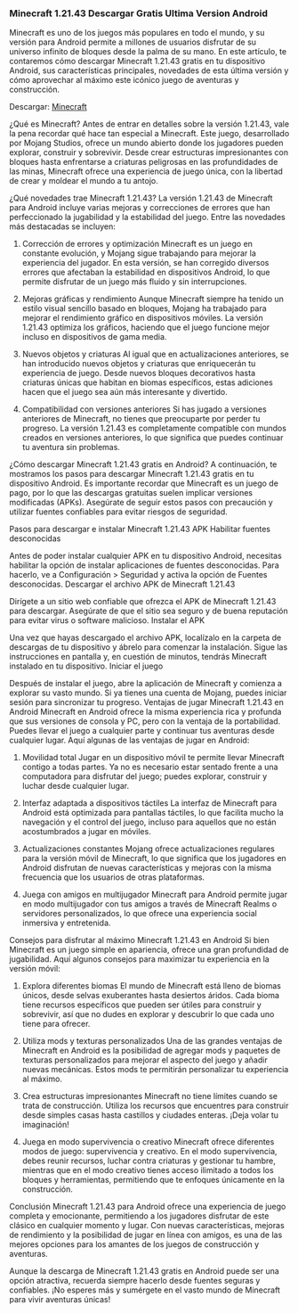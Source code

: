 ### Minecraft 1.21.43 Descargar Gratis Ultima Version Android 
Minecraft es uno de los juegos más populares en todo el mundo, y su versión para Android permite a millones de usuarios disfrutar de su universo infinito de bloques desde la palma de su mano. En este artículo, te contaremos cómo descargar Minecraft 1.21.43 gratis en tu dispositivo Android, sus características principales, novedades de esta última versión y cómo aprovechar al máximo este icónico juego de aventuras y construcción.

Descargar: [Minecraft](https://apktoca.com)

¿Qué es Minecraft?
Antes de entrar en detalles sobre la versión 1.21.43, vale la pena recordar qué hace tan especial a Minecraft. Este juego, desarrollado por Mojang Studios, ofrece un mundo abierto donde los jugadores pueden explorar, construir y sobrevivir. Desde crear estructuras impresionantes con bloques hasta enfrentarse a criaturas peligrosas en las profundidades de las minas, Minecraft ofrece una experiencia de juego única, con la libertad de crear y moldear el mundo a tu antojo.

¿Qué novedades trae Minecraft 1.21.43?
La versión 1.21.43 de Minecraft para Android incluye varias mejoras y correcciones de errores que han perfeccionado la jugabilidad y la estabilidad del juego. Entre las novedades más destacadas se incluyen:

1. Corrección de errores y optimización
Minecraft es un juego en constante evolución, y Mojang sigue trabajando para mejorar la experiencia del jugador. En esta versión, se han corregido diversos errores que afectaban la estabilidad en dispositivos Android, lo que permite disfrutar de un juego más fluido y sin interrupciones.

2. Mejoras gráficas y rendimiento
Aunque Minecraft siempre ha tenido un estilo visual sencillo basado en bloques, Mojang ha trabajado para mejorar el rendimiento gráfico en dispositivos móviles. La versión 1.21.43 optimiza los gráficos, haciendo que el juego funcione mejor incluso en dispositivos de gama media.

3. Nuevos objetos y criaturas
Al igual que en actualizaciones anteriores, se han introducido nuevos objetos y criaturas que enriquecerán tu experiencia de juego. Desde nuevos bloques decorativos hasta criaturas únicas que habitan en biomas específicos, estas adiciones hacen que el juego sea aún más interesante y divertido.

4. Compatibilidad con versiones anteriores
Si has jugado a versiones anteriores de Minecraft, no tienes que preocuparte por perder tu progreso. La versión 1.21.43 es completamente compatible con mundos creados en versiones anteriores, lo que significa que puedes continuar tu aventura sin problemas.

¿Cómo descargar Minecraft 1.21.43 gratis en Android?
A continuación, te mostramos los pasos para descargar Minecraft 1.21.43 gratis en tu dispositivo Android. Es importante recordar que Minecraft es un juego de pago, por lo que las descargas gratuitas suelen implicar versiones modificadas (APKs). Asegúrate de seguir estos pasos con precaución y utilizar fuentes confiables para evitar riesgos de seguridad.

Pasos para descargar e instalar Minecraft 1.21.43 APK
Habilitar fuentes desconocidas

Antes de poder instalar cualquier APK en tu dispositivo Android, necesitas habilitar la opción de instalar aplicaciones de fuentes desconocidas. Para hacerlo, ve a Configuración > Seguridad y activa la opción de Fuentes desconocidas.
Descargar el archivo APK de Minecraft 1.21.43

Dirígete a un sitio web confiable que ofrezca el APK de Minecraft 1.21.43 para descargar. Asegúrate de que el sitio sea seguro y de buena reputación para evitar virus o software malicioso.
Instalar el APK

Una vez que hayas descargado el archivo APK, localízalo en la carpeta de descargas de tu dispositivo y ábrelo para comenzar la instalación. Sigue las instrucciones en pantalla y, en cuestión de minutos, tendrás Minecraft instalado en tu dispositivo.
Iniciar el juego

Después de instalar el juego, abre la aplicación de Minecraft y comienza a explorar su vasto mundo. Si ya tienes una cuenta de Mojang, puedes iniciar sesión para sincronizar tu progreso.
Ventajas de jugar Minecraft 1.21.43 en Android
Minecraft en Android ofrece la misma experiencia rica y profunda que sus versiones de consola y PC, pero con la ventaja de la portabilidad. Puedes llevar el juego a cualquier parte y continuar tus aventuras desde cualquier lugar. Aquí algunas de las ventajas de jugar en Android:

1. Movilidad total
Jugar en un dispositivo móvil te permite llevar Minecraft contigo a todas partes. Ya no es necesario estar sentado frente a una computadora para disfrutar del juego; puedes explorar, construir y luchar desde cualquier lugar.

2. Interfaz adaptada a dispositivos táctiles
La interfaz de Minecraft para Android está optimizada para pantallas táctiles, lo que facilita mucho la navegación y el control del juego, incluso para aquellos que no están acostumbrados a jugar en móviles.

3. Actualizaciones constantes
Mojang ofrece actualizaciones regulares para la versión móvil de Minecraft, lo que significa que los jugadores en Android disfrutan de nuevas características y mejoras con la misma frecuencia que los usuarios de otras plataformas.

4. Juega con amigos en multijugador
Minecraft para Android permite jugar en modo multijugador con tus amigos a través de Minecraft Realms o servidores personalizados, lo que ofrece una experiencia social inmersiva y entretenida.

Consejos para disfrutar al máximo Minecraft 1.21.43 en Android
Si bien Minecraft es un juego simple en apariencia, ofrece una gran profundidad de jugabilidad. Aquí algunos consejos para maximizar tu experiencia en la versión móvil:

1. Explora diferentes biomas
El mundo de Minecraft está lleno de biomas únicos, desde selvas exuberantes hasta desiertos áridos. Cada bioma tiene recursos específicos que pueden ser útiles para construir y sobrevivir, así que no dudes en explorar y descubrir lo que cada uno tiene para ofrecer.

2. Utiliza mods y texturas personalizados
Una de las grandes ventajas de Minecraft en Android es la posibilidad de agregar mods y paquetes de texturas personalizados para mejorar el aspecto del juego y añadir nuevas mecánicas. Estos mods te permitirán personalizar tu experiencia al máximo.

3. Crea estructuras impresionantes
Minecraft no tiene límites cuando se trata de construcción. Utiliza los recursos que encuentres para construir desde simples casas hasta castillos y ciudades enteras. ¡Deja volar tu imaginación!

4. Juega en modo supervivencia o creativo
Minecraft ofrece diferentes modos de juego: supervivencia y creativo. En el modo supervivencia, debes reunir recursos, luchar contra criaturas y gestionar tu hambre, mientras que en el modo creativo tienes acceso ilimitado a todos los bloques y herramientas, permitiendo que te enfoques únicamente en la construcción.

Conclusión
Minecraft 1.21.43 para Android ofrece una experiencia de juego completa y emocionante, permitiendo a los jugadores disfrutar de este clásico en cualquier momento y lugar. Con nuevas características, mejoras de rendimiento y la posibilidad de jugar en línea con amigos, es una de las mejores opciones para los amantes de los juegos de construcción y aventuras.

Aunque la descarga de Minecraft 1.21.43 gratis en Android puede ser una opción atractiva, recuerda siempre hacerlo desde fuentes seguras y confiables. ¡No esperes más y sumérgete en el vasto mundo de Minecraft para vivir aventuras únicas!






